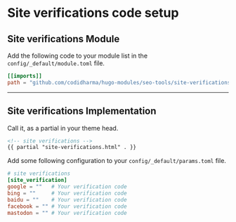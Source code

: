 # Site verifications code setup

## Site verifications Module

Add the following code to your module list in the `config/_default/module.toml` file.

```toml
[[imports]]
path = "github.com/codidharma/hugo-modules/seo-tools/site-verifications"
```

<hr>

## Site verifications Implementation

Call it, as a partial in your theme head.

```html
<!-- site verifications -->
{{ partial "site-verifications.html" . }}
```

Add some following configuration to your `config/_default/params.toml` file.

```toml
# site verifications
[site_verification]
google = ""   # Your verification code
bing = ""     # Your verification code
baidu = ""    # Your verification code
facebook = "" # Your verification code
mastodon = "" # Your verification code
```
